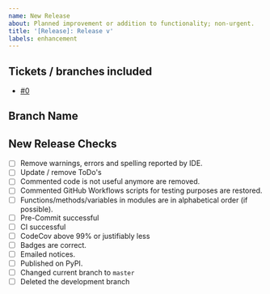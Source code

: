 ```yaml
---
name: New Release
about: Planned improvement or addition to functionality; non-urgent.
title: '[Release]: Release v'
labels: enhancement
---
```


## Tickets / branches included

- [#0](<>)

## Branch Name

## New Release Checks

- [ ] Remove warnings, errors and spelling reported by IDE.
- [ ] Update / remove ToDo's
- [ ] Commented code is not useful anymore are removed.
- [ ] Commented GitHub Workflows scripts for testing purposes are restored.
- [ ] Functions/methods/variables in modules are in alphabetical order (if possible).
- [ ] Pre-Commit successful
- [ ] CI successful
- [ ] CodeCov above 99% or justifiably less
- [ ] Badges are correct.
- [ ] Emailed notices.
- [ ] Published on PyPI.
- [ ] Changed current branch to `master`
- [ ] Deleted the development branch

